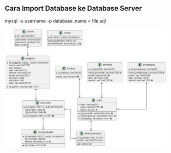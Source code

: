 ## Cara Import Database ke Database Server

mysql -u username -p database_name < file.sql

![Alt text](erd.png "ERD on perpustakaan database")
